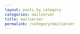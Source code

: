 ```yaml
---
layout: posts_by_category
categories: mailserver
title: mailserver
permalink: /category/mailserver
---
```

